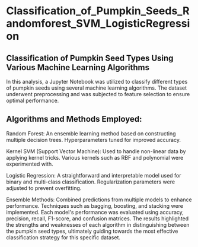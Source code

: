 # Classification_of_Pumpkin_Seeds_Randomforest_SVM_LogisticRegression

## Classification of Pumpkin Seed Types Using Various Machine Learning Algorithms
In this analysis, a Jupyter Notebook was utilized to classify different types of pumpkin seeds using several machine learning algorithms. The dataset underwent preprocessing and was subjected to feature selection to ensure optimal performance.

## Algorithms and Methods Employed:
Random Forest:
An ensemble learning method based on constructing multiple decision trees.
Hyperparameters tuned for improved accuracy.

Kernel SVM (Support Vector Machine):
Used to handle non-linear data by applying kernel tricks.
Various kernels such as RBF and polynomial were experimented with.

Logistic Regression:
A straightforward and interpretable model used for binary and multi-class classification.
Regularization parameters were adjusted to prevent overfitting.

Ensemble Methods:
Combined predictions from multiple models to enhance performance.
Techniques such as bagging, boosting, and stacking were implemented.
Each model's performance was evaluated using accuracy, precision, recall, F1-score, and confusion matrices. The results highlighted the strengths and weaknesses of each algorithm in distinguishing between the pumpkin seed types, ultimately guiding towards the most effective classification strategy for this specific dataset.
